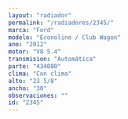 ```yaml
---
layout: "radiador"
permalink: "/radiadores/2345/"
marca: "Ford"
modelo: "Econoline / Club Wagon"
ano: "2012"
motor: "V8 5.4"
transmision: "Automática"
parte: "434080"
clima: "Con clima"
alto: "23 5/8"
ancho: "30"
observaciones: ""
id: "2345"
---
```


